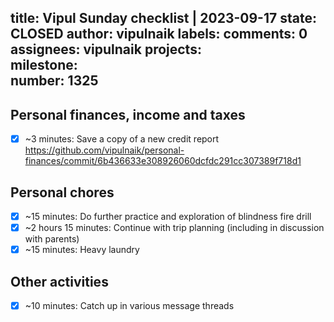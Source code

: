 title:	Vipul Sunday checklist | 2023-09-17
state:	CLOSED
author:	vipulnaik
labels:	
comments:	0
assignees:	vipulnaik
projects:	
milestone:	
number:	1325
--
## Personal finances, income and taxes

- [x] ~3 minutes: Save a copy of a new credit report https://github.com/vipulnaik/personal-finances/commit/6b436633e308926060dcfdc291cc307389f718d1

## Personal chores

- [x] ~15 minutes: Do further practice and exploration of blindness fire drill
- [x] ~2 hours 15 minutes: Continue with trip planning (including in discussion with parents)
- [x] ~15 minutes: Heavy laundry

## Other activities

- [x] ~10 minutes: Catch up in various message threads
 
